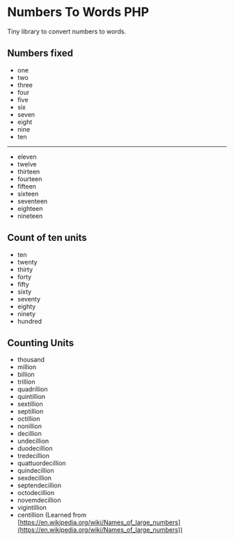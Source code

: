 # Numbers To Words PHP

Tiny library to convert numbers to words.

## Numbers fixed

- one
- two
- three
- four
- five
- six
- seven
- eight
- nine
- ten
-------------
- eleven
- twelve
- thirteen
- fourteen
- fifteen
- sixteen
- seventeen
- eighteen
- nineteen

## Count of ten units

- ten
- twenty
- thirty
- forty
- fifty
- sixty
- seventy
- eighty
- ninety
- hundred

## Counting Units

- thousand
- million
- billion
- trillion
- quadrillion
- quintillion
- sextillion
- septillion
- octillion
- nonillion
- decillion
- undecillion
- duodecillion
- tredecillion
- quattuordecillion
- quindecillion
- sexdecillion
- septendecillion
- octodecillion
- novemdecillion
- vigintillion
- centillion (Learned from [https://en.wikipedia.org/wiki/Names_of_large_numbers](https://en.wikipedia.org/wiki/Names_of_large_numbers))
